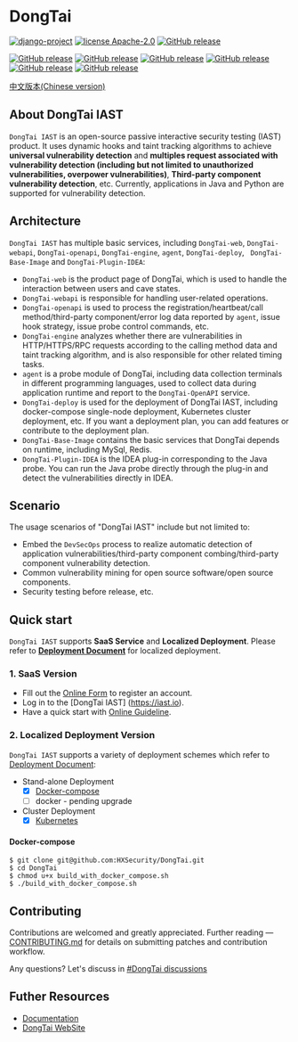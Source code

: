 # DongTai
[![django-project](https://img.shields.io/badge/django%20versions-3.0.3-blue)](https://www.djangoproject.com/)
[![license Apache-2.0](https://img.shields.io/github/license/HXSecurity/DongTai-agent-java)](https://github.com/HXSecurity/DongTai-agent-java/blob/main/LICENSE)
[![GitHub release](https://img.shields.io/github/v/release/HXSecurity/DongTai?label=DongTai)](https://github.com/HXSecurity/DongTai/releases)

[![GitHub release](https://img.shields.io/github/v/release/HXSecurity/Dongtai-webapi?label=Dongtai-webapi)](https://github.com/HXSecurity/DongTai-webapi/releases)
[![GitHub release](https://img.shields.io/github/v/release/HXSecurity/Dongtai-openapi?label=Dongtai-openapi)](https://github.com/HXSecurity/DongTai-openapi/releases)
[![GitHub release](https://img.shields.io/github/v/release/HXSecurity/Dongtai-engine?label=Dongtai-engine)](https://github.com/HXSecurity/DongTai-engine/releases)
[![GitHub release](https://img.shields.io/github/v/release/HXSecurity/Dongtai-web?label=Dongtai-web)](https://github.com/HXSecurity/DongTai-web/releases)
[![GitHub release](https://img.shields.io/github/v/release/HXSecurity/DongTai-agent-java?label=DongTai-agent-java)](https://github.com/HXSecurity/DongTai-agent-java/releases)
[![GitHub release](https://img.shields.io/github/v/release/HXSecurity/DongTai-agent-python?label=DongTai-agent-python)](https://github.com/HXSecurity/DongTai-agent-python/releases)



[中文版本(Chinese version)](README.ZH-CN.MD)

## About DongTai IAST
`DongTai IAST` is an open-source passive interactive security testing (IAST) product. It uses dynamic hooks and taint tracking algorithms to achieve **universal vulnerability detection** and **multiples request associated with vulnerability detection (including but not limited to unauthorized vulnerabilities, overpower vulnerabilities)**, **Third-party component vulnerability detection**, etc. Currently, applications in Java and Python are supported for vulnerability detection.

## Architecture 
`DongTai IAST` has multiple basic services, including `DongTai-web`, `DongTai-webapi`, `DongTai-openapi`, `DongTai-engine`, `agent`, `DongTai-deploy`, ` DongTai-Base-Image` and `DongTai-Plugin-IDEA`:
- `DongTai-web` is the product page of DongTai, which is used to handle the interaction between users and cave states.
- `DongTai-webapi` is responsible for handling user-related operations.
- `DongTai-openapi` is used to process the registration/heartbeat/call method/third-party component/error log data reported by `agent`, issue hook strategy, issue probe control commands, etc.
- `DongTai-engine` analyzes whether there are vulnerabilities in HTTP/HTTPS/RPC requests according to the calling method data and taint tracking algorithm, and is also responsible for other related timing tasks.
- `agent` is a probe module of DongTai, including data collection terminals in different programming languages, used to collect data during application runtime and report to the `DongTai-OpenAPI` service.
- `DongTai-deploy` is used for the deployment of DongTai IAST, including docker-compose single-node deployment, Kubernetes cluster deployment, etc. If you want a deployment plan, you can add features or contribute to the deployment plan.
- `DongTai-Base-Image` contains the basic services that DongTai depends on runtime, including MySql, Redis.
- `DongTai-Plugin-IDEA` is the IDEA plug-in corresponding to the Java probe. You can run the Java probe directly through the plug-in and detect the vulnerabilities directly in IDEA.

## Scenario
The usage scenarios of "DongTai IAST" include but not limited to:

- Embed the `DevSecOps` process to realize automatic detection of application vulnerabilities/third-party component combing/third-party component vulnerability detection.
- Common vulnerability mining for open source software/open source components.
- Security testing before release, etc.

## Quick start
`DongTai IAST` supports **SaaS Service** and **Localized Deployment**. Please refer to [**Deployment Document**](./deploy) for localized deployment.

### 1. SaaS Version
  - Fill out the [Online Form](https://jinshuju.net/f/I9PNmf) to register an account.
  - Log in to the [DongTai IAST] (https://iast.io).
  - Have a quick start with [Online Guideline](https://doc.dongtai.io/en/02_start/index.html).

### 2. Localized Deployment Version

`DongTai IAST` supports a variety of deployment schemes which refer to [Deployment Document](./deploy):

- Stand-alone Deployment
  - [x] [Docker-compose](./deploy/docker-compose)
  - [ ] docker - pending upgrade
- Cluster Deployment
  - [x] [Kubernetes](./deploy/kubernetes)

#### Docker-compose
```shell script
$ git clone git@github.com:HXSecurity/DongTai.git
$ cd DongTai
$ chmod u+x build_with_docker_compose.sh
$ ./build_with_docker_compose.sh
```

## Contributing
Contributions are welcomed and greatly appreciated. Further reading — [CONTRIBUTING.md](https://github.com/HXSecurity/DongTai/blob/main/CONTRIBUTING.md) for details on submitting patches and contribution workflow.

Any questions? Let's discuss in [#DongTai discussions](https://github.com/HXSecurity/DongTai/discussions)

## Futher Resources
- [Documentation](https://doc.dongtai.io/en/)
- [DongTai WebSite](https://dongtai.io)
